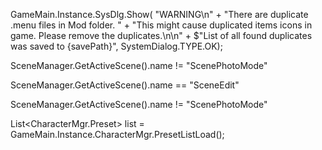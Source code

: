 GameMain.Instance.SysDlg.Show(  "WARNING\n" + 
                                "There are duplicate .menu files in Mod folder. " +
                                "This might cause duplicated items icons in game. Please remove the duplicates.\n\n" + 
                                $"List of all found duplicates was saved to {savePath}", SystemDialog.TYPE.OK);

SceneManager.GetActiveScene().name != "ScenePhotoMode" 

SceneManager.GetActiveScene().name == "SceneEdit" 

SceneManager.GetActiveScene().name != "ScenePhotoMode" 

List<CharacterMgr.Preset> list = GameMain.Instance.CharacterMgr.PresetListLoad();